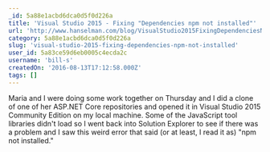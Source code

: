 ```yaml
---
_id: 5a88e1acbd6dca0d5f0d226a
title: 'Visual Studio 2015 - Fixing "Dependencies npm not installed"'
url: 'http://www.hanselman.com/blog/VisualStudio2015FixingDependenciesNpmNotInstalledFromFseventsWithNodeOnWindows.aspx'
category: 5a88e1acbd6dca0d5f0d226a
slug: 'visual-studio-2015-fixing-dependencies-npm-not-installed'
user_id: 5a83ce59d6eb0005c4ecda2c
username: 'bill-s'
createdOn: '2016-08-13T17:12:58.000Z'
tags: []
---
```


Maria and I were doing some work together on Thursday and I did a clone of one of her ASP.NET Core repositories and opened it in Visual Studio 2015 Community Edition on my local machine. Some of the JavaScript tool libraries didn't load so I went back into Solution Explorer to see if there was a problem and I saw this weird error that said (or at least, I read it as) "npm not installed."

